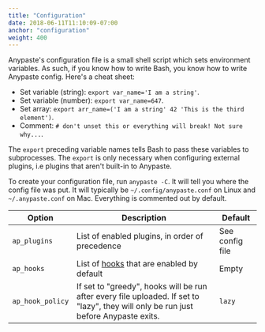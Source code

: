 ```yaml
---
title: "Configuration"
date: 2018-06-11T11:10:09-07:00
anchor: "configuration"
weight: 400
---
```


Anypaste's configuration file is a small shell script which sets environment variables. As such, if you know how to write Bash, you know how to write Anypaste config. Here's a cheat sheet:

* Set variable (string): `export var_name='I am a string'`.
* Set variable (number): `export var_name=647`.
* Set array: `export arr_name=('I am a string' 42 'This is the third element')`.
* Comment: `# don't unset this or everything will break! Not sure why...`.

The `export` preceding variable names tells Bash to pass these variables to subprocesses. The `export` is only necessary when configuring external plugins, i.e plugins that aren't built-in to Anypaste.

To create your configuration file, run `anypaste -C`. It will tell you where the config file was put. It will typically be `~/.config/anypaste.conf` on Linux and `~/.anypaste.conf` on Mac. Everything is commented out by default.

Option | Description | Default
---|---|---
`ap_plugins` | List of enabled plugins, in order of precedence | See config file
`ap_hooks` | List of [hooks](#hooks) that are enabled by default | Empty
`ap_hook_policy` | If set to "greedy", hooks will be run after every file uploaded. If set to "lazy", they will only be run just before Anypaste exits. | `lazy`
